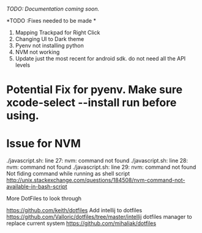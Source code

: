 *TODO: Documentation coming soon.*


*TODO :Fixes needed to be made *
 1) Mapping Trackpad for Right Click
 2) Changing UI to Dark theme
 3) Pyenv not installing python
 4) NVM not working
 5) Update just the most recent for android sdk. do not need all the API levels

 # Potential Fix for pyenv. Make sure xcode-select --install run before using.
 # Issue for NVM
 ./javascript.sh: line 27: nvm: command not found
./javascript.sh: line 28: nvm: command not found
./javascript.sh: line 29: nvm: command not found
Not fiding command while running as shell script
http://unix.stackexchange.com/questions/184508/nvm-command-not-available-in-bash-script

More DotFiles to look through

https://github.com/keith/dotfiles
Add intellij to dotfiles
https://github.com/Valloric/dotfiles/tree/master/intellij
dotfiles manager to replace current system
https://github.com/mihaliak/dotfiles
